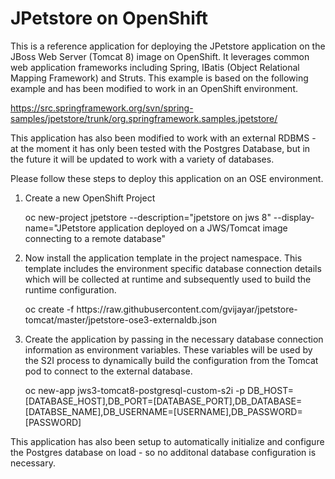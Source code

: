 # JPetstore on OpenShift

This is a reference application for deploying the JPetstore application on the JBoss Web Server (Tomcat 8) image on OpenShift. It leverages common web application frameworks including Spring, IBatis (Object Relational Mapping Framework) and Struts. This example is based on the following example and has been modified to work in an OpenShift environment.

https://src.springframework.org/svn/spring-samples/jpetstore/trunk/org.springframework.samples.jpetstore/

This application has also been modified to work with an external RDBMS - at the moment it has only been tested with the Postgres Database, but in the future it will be updated to work with a variety of databases. 

Please follow these steps to deploy this application on an OSE environment.

1. Create a new OpenShift Project
<ul>oc new-project jpetstore --description="jpetstore on jws 8" --display-name="JPetstore application deployed on a JWS/Tomcat image connecting to a remote database"</ul>

2. Now install the application template in the project namespace. This template includes the environment specific database connection details which will be collected at runtime and subsequently used to build the runtime configuration.
<ul>oc create -f https://raw.githubusercontent.com/gvijayar/jpetstore-tomcat/master/jpetstore-ose3-externaldb.json</ul>

3. Create the application by passing in the necessary database connection information as environment variables. These variables will be used by the S2I process to dynamically build the configuration from the Tomcat pod to connect to the external database.
<ul>oc new-app jws3-tomcat8-postgresql-custom-s2i -p DB_HOST=[DATABASE_HOST],DB_PORT=[DATABASE_PORT],DB_DATABASE=[DATABSE_NAME],DB_USERNAME=[USERNAME],DB_PASSWORD=[PASSWORD]</ul>

This application has also been setup to automatically initialize and configure the Postgres database on load - so no additonal database configuration is necessary.

